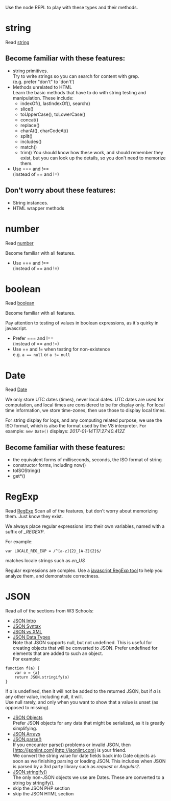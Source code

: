 Use the node REPL to play with these types and their methods.

# string 
Read [string](http://www.w3schools.com/js/js_strings.asp)

## Become familiar with these features:   
- string primitives.  
Try to write strings so you can search for content with grep.  
(e.g. prefer "don't" to 'don\'t')
- Methods unrelated to HTML  
Learn the basic methods that have to do with string testing and manipulation.
These include:
    - indexOf(), lastIndexOf(), search()
    - slice()
    - toUpperCase(), toLowerCase()
    - concat()
    - replace()
    - charAt(), charCodeAt()
    - split()
    - includes()
    - match()
    - trim()
You should know how these work, and should remember they exist, but you can look up the details, so you don't need to memorize them.
- Use ===  and !==  
(instead of == and !=)

## Don't worry about these features:
- String instances.
- HTML wrapper methods


# number

Read [number](http://www.w3schools.com/js/js_numbers.asp)

Become familiar with all features.
- Use ===  and !==  
(instead of == and !=)

# boolean

Read [boolean](http://www.w3schools.com/js/js_booleans.asp)

Become familiar with all features.

Pay attention to testing of values in boolean expressions, as it's quirky in javascript.
- Prefer ===  and !==  
(instead of == and !=)
- Use == and != when testing for non-existence  
e.g. ```a == null``` or ```a != null```


# Date
Read [Date](http://www.w3schools.com/jsref/jsref_obj_date.asp)

We only store UTC dates (times), never local dates.
UTC dates are used for computation, and local times are considered to be for display only.
For local time information, we store time-zones, then use those to display local times.

For string display for logs, and any computing related purpose, we use the ISO format, which is also the format used by the V8 interpreter. For example:
```new Date()``` displays: *2017-01-14T17:27:40.412Z*


## Become familiar with these features:   
- the equivalent forms of milliseconds, seconds, the ISO format of string
- constructor forms, including now()
- toISOString()
- get*()


# RegExp
Read [RegExp](http://www.w3schools.com/jsref/jsref_obj_regexp.asp)
Scan all of the features, but don't worry about memorizing them. Just know they exist.

We always place regular expressions into their own variables, named with a suffix of *_REGEXP*.

For example:
```
var LOCALE_REG_EXP = /^[a-z]{2}_[A-Z]{2}$/
```
matches locale strings such as *en_US*

Regular expressions are complex. Use a [javascript RegExp tool](https://regex101.com/) to help you analyze them, and demonstrate correctness.


# JSON

Read all of the sections from W3 Schools:  
- [JSON Intro](http://www.w3schools.com/js/js_json_intro.asp)
- [JSON Syntax](http://www.w3schools.com/js/js_json_syntax.asp)
- [JSON vs XML](http://www.w3schools.com/js/js_json_xml.asp)
- [JSON Data Types](http://www.w3schools.com/js/js_json_datatypes.asp)  
Note that JSON supports null, but not undefined.
This is useful for creating objects that will be converted to JSON.
Prefer undefined for elements that are added to such an object.  
For example:  
```
function f(a) {
    var o = {a}
    return JSON.stringify(o)
}
```
If *a* is undefined, then it will not be added to the returned JSON, but if *a* is any other value, including null, it will.  
Use null rarely, and only when you want to show that a value is unset (as opposed to missing).
- [JSON Objects](http://www.w3schools.com/js/js_json_objects.asp)  
Prefer JSON objects for any data that might be serialized, as it is greatly simplifying.
- [JSON Arrays](http://www.w3schools.com/js/js_json_arrays.asp)
- [JSON.parse()](http://www.w3schools.com/js/js_json_parse.asp)  
If you encounter parse() problems or invalid JSON, then [http://jsonlint.com](http://jsonlint.com) is your friend.  
We convert the string value for date fields back into Date objects as soon as we finishing parsing or loading JSON. This includes when JSON is parsed by a 3rd party library such as *request* or *Angular2*.
- [JSON.stringify()](http://www.w3schools.com/js/js_json_stringify.asp)  
The only non-JSON objects we use are Dates. These are converted to a string by stringify().
- skip the JSON PHP section
- skip the JSON HTML section
